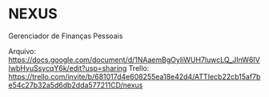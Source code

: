 # NEXUS
Gerenciador de Finanças Pessoais

Arquivo: https://docs.google.com/document/d/1NAaemBgOyIiWUH7luwcLQ_JInW6IVIwbHvuSsycqY6k/edit?usp=sharing
Trello: https://trello.com/invite/b/681017d4e608255ea18e42d4/ATTIecb22cb15af7be54c27b32a5d6db2dda577211CD/nexus